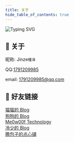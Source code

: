 ```yaml
---
title: 关于
hide_table_of_contents: true
---
```


<img src="https://readme-typing-svg.demolab.com?font=Righteous&size=32&duration=3000&pause=1000&color=8F7FD3DE&vCenter=true&repeat=false&width=435&lines=Hello!+Welcome+to+Jinze's Blog+!" alt="Typing SVG" />

## 🤖 关于

昵称: Jinze`槿泽`

QQ:<a href="tencent://message/?uin=1791209985" target="_blank" rel="noopener noreferrer">1791209985</a>

email: <a href="mailto:1791209985@qq.com" target="_blank" rel="noopener noreferrer">1791209985@qq.com</a>

## 🥳 好友链接

<a href="https://kira-pgr.github.io" target="_blank" rel="noopener noreferrer">猫猫的 Blog </a>
<br/>
<a href="https://weepingdogel.github.io" target="_blank" rel="noopener noreferrer">狗狗的 Blog </a>
<br/>
<a href="https://blog.me0w00f.tech/" target="_blank" rel="noopener noreferrer">Me0w00f Technology</a>
<br/>
<a href="https://doomwatcher2004.github.io/" target="_blank" rel="noopener noreferrer">冷少的 Blog</a>
<br/>
<a href="https://flapypan.top/" target="_blank" rel="noopener noreferrer">腾包子的点心铺</a>
